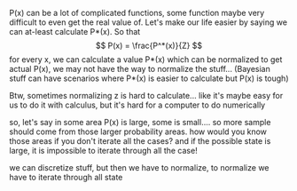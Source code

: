 
P(x) can be a lot of complicated functions, some function maybe very difficult to even get the real value of. Let's make our life easier by saying we can at-least calculate P*(x). So that 
$$
P(x) = \frac{P^*(x)}{Z}
$$
for every x, we can calculate a value P*(x) which can be normalized to get actual P(x), we may not have the way to normalize the stuff... (Bayesian stuff can have scenarios where P*(x) is easier to calculate but P(x) is tough)

Btw, sometimes normalizing z is hard to calculate... like it's maybe easy for us to do it with calculus, but it's hard for a computer to do numerically

so, let's say in some area P(x) is large, some is small....  so more sample should come from those larger probability areas.
how would you know those areas if you don't iterate all the cases?
and if the possible state is large, it is impossible to iterate through all the case!

we can discretize stuff, but then we have to normalize, to normalize we have to iterate through all state

